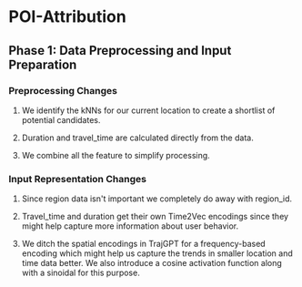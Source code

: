 # POI-Attribution

## Phase 1: Data Preprocessing and Input Preparation

### Preprocessing Changes

1. We identify the kNNs for our current location to create a shortlist of potential candidates.

2. Duration and travel_time are calculated directly from the data.

3. We combine all the feature to simplify processing.

### Input Representation Changes

1. Since region data isn't important we completely do away with region_id.

2. Travel_time and duration get their own Time2Vec encodings since they might help capture more information about user behavior.

3. We ditch the spatial encodings in TrajGPT for a frequency-based encoding which might help us capture the trends in smaller location and time data better. We also introduce a cosine activation function along with a sinoidal for this purpose.
